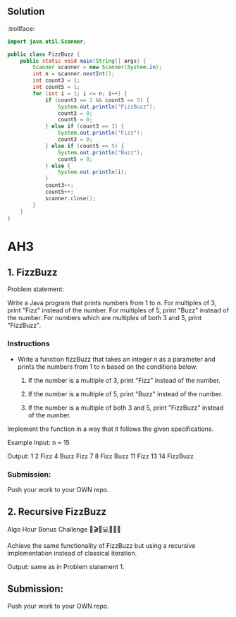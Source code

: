 ## Solution 
:trollface:
```java
import java.util.Scanner;

public class FizzBuzz {
    public static void main(String[] args) {
        Scanner scanner = new Scanner(System.in);
        int n = scanner.nextInt();
        int count3 = 1;
        int count5 = 1;
        for (int i = 1; i <= n; i++) {
            if (count3 == 3 && count5 == 5) {
                System.out.println("FizzBuzz");
                count3 = 0;
                count5 = 0;
            } else if (count3 == 3) {
                System.out.println("Fizz");
                count3 = 0;
            } else if (count5 == 5) {
                System.out.println("Buzz");
                count5 = 0;
            } else {
                System.out.println(i);
            }
            count3++;
            count5++;
            scanner.close();
        }
    }
}
```

# AH3

## 1. FizzBuzz
Problem statement:

Write a Java program that prints numbers from 1 to n. For multiples of 3, print "Fizz" instead of the number.
For multiples of 5, print "Buzz" instead of the number. For numbers which are multiples of both 3 and 5,
print "FizzBuzz".
 
### Instructions
- Write a function fizzBuzz that takes an integer n as a parameter and prints the numbers from 1 to n based
on the conditions below:

	1. If the number is a multiple of 3, print "Fizz" instead of the number.

	2. If the number is a multiple of 5, print "Buzz" instead of the number.

	3. If the number is a multiple of both 3 and 5, print "FizzBuzz" instead of the number.

Implement the function in a way that it follows the given specifications.


Example
Input: n = 15

Output:
1
2
Fizz
4
Buzz
Fizz
7
8
Fizz
Buzz
11
Fizz
13
14
FizzBuzz

### Submission:
Push your work to your OWN repo.


## 2. Recursive FizzBuzz
Algo Hour Bonus Challenge 
💪🎬🌊💻🧭🧠👐

Achieve the same functionality of FizzBuzz but using a recursive implementation instead of classical iteration.

Output: same as in Problem statement 1.

## Submission:
Push your work to your OWN repo.
